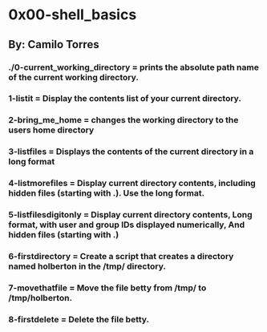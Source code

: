 # 0x00-shell_basics
## By: Camilo Torres
### ./0-current_working_directory = prints the absolute path name of the current working directory.
### 1-listit = Display the contents list of your current directory.
### 2-bring_me_home = changes the working directory to the users home directory
### 3-listfiles = Displays the contents of the current directory in a long format
### 4-listmorefiles = Display current directory contents, including hidden files (starting with .). Use the long format.
### 5-listfilesdigitonly = Display current directory contents, Long format, with user and group IDs displayed numerically, And hidden files (starting with .)
### 6-firstdirectory = Create a script that creates a directory named holberton in the /tmp/ directory.
### 7-movethatfile = Move the file betty from /tmp/ to /tmp/holberton.
### 8-firstdelete = Delete the file betty.